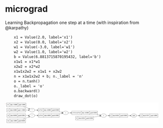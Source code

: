 # micrograd
Learning Backpropagation one step at a time (with inspiration from @karpathy)


```
    x1 = Value(2.0, label='x1')
    x2 = Value(0.0, label='x2')
    w1 = Value(-3.0, label='w1')
    w2 = Value(1.0, label='w2')
    b = Value(6.8813715870195432, label='b')
    x1w1 = x1*w1
    x2w2 = x2*w2
    x1w1x2w2 = x1w1 + x2w2
    n = x1w1x2w2 + b; n._label = 'n'
    o = n.tanh() 
    o._label = 'o'
    o.backward()
    draw_dot(o)
```

![single pass backward propagation ](https://github.com/aspiringastro/micrograd/blob/main/weight-fwd-prop.png)

